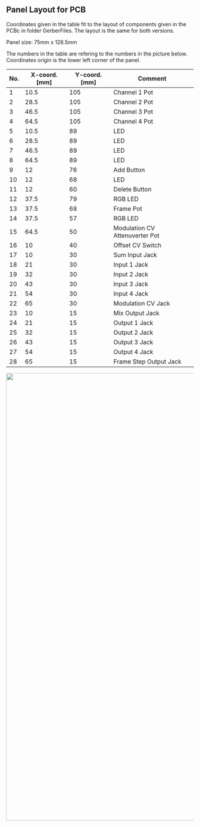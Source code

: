 ## Panel Layout for PCB

Coordinates given in the table fit to the layout of components given in the PCBc in folder GerberFiles.
The layout is the same for both versions.

Panel size: 75mm x 128.5mm

The numbers in the table are refering to the numbers in the picture below.
Coordinates origin is the lower left corner of the panel.


| No. | X-coord. [mm] | Y-coord. [mm] | Comment |
| --- | --- | --- | --- |
| 1 | 10.5 | 105 | Channel 1 Pot |
| 2 | 28.5 | 105 | Channel 2 Pot |
| 3 | 46.5 | 105 | Channel 3 Pot |
| 4 | 64.5 | 105 | Channel 4 Pot |
| 5 | 10.5 | 89 | LED |
| 6 | 28.5 | 89 | LED |
| 7 | 46.5 | 89 | LED |
| 8 | 64.5 | 89 | LED |
| 9 | 12 | 76 | Add Button |
| 10 | 12| 68 | LED |
| 11 | 12 | 60 | Delete Button |
| 12 | 37.5 | 79 | RGB LED |
| 13 | 37.5 | 68 | Frame Pot|
| 14 | 37.5 | 57 | RGB LED |
| 15 | 64.5 | 50 | Modulation CV Attenuverter Pot |
| 16 | 10 | 40 | Offset CV Switch |
| 17 | 10 | 30 | Sum Input Jack |
| 18 | 21 | 30 | Input 1 Jack |
| 19 | 32 | 30 | Input 2 Jack |
| 20 | 43 | 30 | Input 3 Jack |
| 21 | 54 | 30 | Input 4 Jack |
| 22 | 65 | 30 | Modulation CV Jack |
| 23 | 10 | 15 | Mix Output Jack |
| 24 | 21 | 15 | Output 1 Jack |
| 25 | 32 | 15 | Output 2 Jack |
| 26 | 43 | 15 | Output 3 Jack |
| 27 | 54 | 15 | Output 4 Jack |
| 28 | 65 | 15 | Frame Step Output Jack |

<img height="1200" src="https://user-images.githubusercontent.com/97026614/236418343-ae0b6b7f-3c15-4cfd-9008-c1947dfc336c.png"> 
